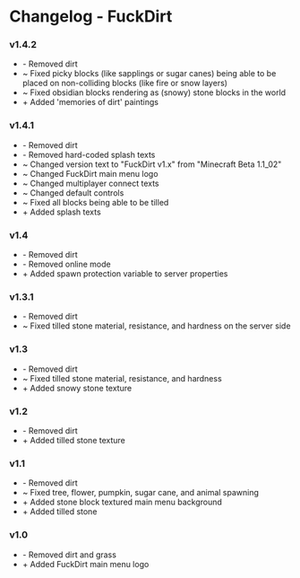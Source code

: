 # Changelog - FuckDirt

### v1.4.2
- \- Removed dirt
- \~ Fixed picky blocks (like sapplings or sugar canes) being able to be placed on non-colliding blocks (like fire or snow layers)
- \~ Fixed obsidian blocks rendering as (snowy) stone blocks in the world
- \+ Added 'memories of dirt' paintings

### v1.4.1
- \- Removed dirt
- \- Removed hard-coded splash texts
- \~ Changed version text to "FuckDirt v1.x" from "Minecraft Beta 1.1_02"
- \~ Changed FuckDirt main menu logo
- \~ Changed multiplayer connect texts
- \~ Changed default controls
- \~ Fixed all blocks being able to be tilled
- \+ Added splash texts

### v1.4
- \- Removed dirt
- \- Removed online mode
- \+ Added spawn protection variable to server properties

### v1.3.1
- \- Removed dirt
- \~ Fixed tilled stone material, resistance, and hardness on the server side

### v1.3
- \- Removed dirt
- \~ Fixed tilled stone material, resistance, and hardness
- \+ Added snowy stone texture

### v1.2
- \- Removed dirt
- \+ Added tilled stone texture

### v1.1
- \- Removed dirt
- \~ Fixed tree, flower, pumpkin, sugar cane, and animal spawning
- \+ Added stone block textured main menu background
- \+ Added tilled stone 

### v1.0
- \- Removed dirt and grass
- \+ Added FuckDirt main menu logo